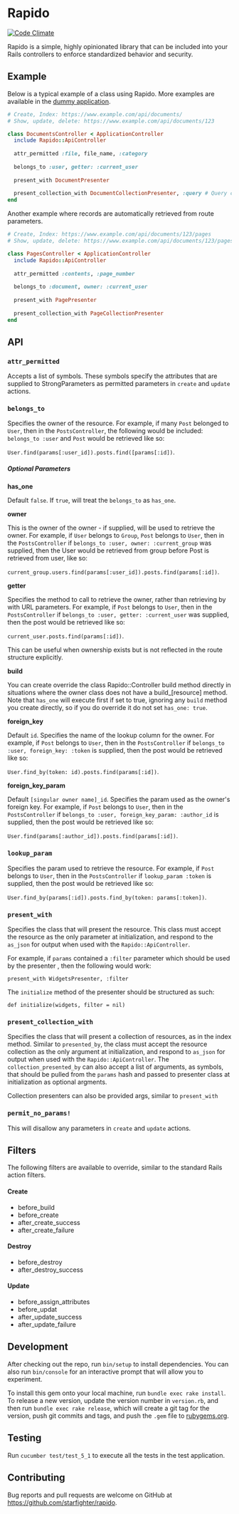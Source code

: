 # Rapido

[![Code Climate](https://codeclimate.com/github/starfighterheavy/rapido/badges/gpa.svg)](https://codeclimate.com/github/starfighterheavy/rapido)

Rapido is a simple, highly opinionated library that can be included into your Rails controllers to enforce standardized behavior and security.

## Example

Below is a typical example of a class using Rapido. More examples are available in the [dummy application](https://github.com/starfighterheavy/rapido/tree/master/test/dummy).

```ruby
# Create, Index: https://www.example.com/api/documents/
# Show, update, delete: https://www.example.com/api/documents/123

class DocumentsController < ApplicationController
  include Rapido::ApiController
  
  attr_permitted :file, file_name, :category
  
  belongs_to :user, getter: :current_user
  
  present_with DocumentPresenter
  
  present_collection_with DocumentCollectionPresenter, :query # Query could be a string supplied as a URL parameter to search documents by name.
end
```

Another example where records are automatically retrieved from route parameters.

```ruby
# Create, Index: https://www.example.com/api/documents/123/pages
# Show, update, delete: https://www.example.com/api/documents/123/pages/345

class PagesController < ApplicationController
  include Rapido::ApiController
  
  attr_permitted :contents, :page_number
  
  belongs_to :document, owner: :current_user
  
  present_with PagePresenter
  
  present_collection_with PageCollectionPresenter
end
```

## API

### `attr_permitted`

Accepts a list of symbols. These symbols specify the attributes that are supplied to StrongParameters as permitted parameters in `create` and `update` actions.

### `belongs_to`

Specifies the owner of the resource. For example, if many `Post` belonged to `User`, then in the `PostsController`, the following would be included: `belongs_to :user` and `Post` would be retrieved like so:

`User.find(params[:user_id]).posts.find([params[:id])`.

##### Optional Parameters

**has_one** 

Default `false`. If `true`, will treat the `belongs_to` as `has_one`.

**owner** 

This is the owner of the owner - if supplied, will be used to retrieve the owner. For example, if `User` belongs to `Group`, `Post` belongs to `User`, then in the `PostsController` if `belongs_to :user, owner: :current_group` was supplied, then the User would be retrieved from group before Post is retrieved from user, like so:

`current_group.users.find(params[:user_id]).posts.find(params[:id])`.

**getter**

Specifies the method to call to retrieve the owner, rather than retrieving by with URL parameters. For example, if `Post` belongs to `User`, then in the `PostsController` if `belongs_to :user, getter: :current_user` was supplied, then the post would be retrieved like so: 

`current_user.posts.find(params[:id])`. 

This can be useful when ownership exists but is not reflected in the route structure explicitly.

**build**

You can create override the class Rapido::Controller build method directly in situations where the owner class does not have a build_[resource] method. Note that `has_one` will execute first if set to true, ignoring any `build` method you create directly, so if you do override it do not set `has_one: true`.

**foreign_key**

Default `id`. Specifies the name of the lookup column for the owner. For example, if `Post` belongs to `User`, then in the `PostsController` if `belongs_to :user, foreign_key: :token` is supplied, then the post would be retrieved like so: 

`User.find_by(token: id).posts.find(params[:id])`.

**foreign_key_param**

Default `[singular owner name]_id`. Specifies the param used as the owner's foreign key. For example, if `Post` belongs to `User`, then in the `PostsController` if `belongs_to :user, foreign_key_param: :author_id` is supplied, then the post would be retrieved like so: 

`User.find(params[:author_id]).posts.find(params[:id])`.

### `lookup_param`

Specifies the param used to retrieve the resource. For example, if `Post` belongs to `User`, then in the `PostsController` if `lookup_param :token` is supplied, then the post would be retrieved like so: 

`User.find_by(params[:id]).posts.find_by(token: params[:token])`.

### `present_with`

Specifies the class that will present the resource. This class must accept the resource as the only parameter at initialization, and respond to the `as_json` for output when used with the `Rapido::ApiController`.

For example, if `params` contained a `:filter` parameter which should be used by the presenter , then the following would work:

`present_with WidgetsPresenter, :filter`

The `initialize` method of the presenter should be structured as such:

`def initialize(widgets, filter = nil)`

### `present_collection_with`

Specifies the class that will present a collection of resources, as in the index method. Similar to `presented_by`, the class must accept the resource collection as the only argument at initialization, and respond to `as_json` for output when used with the `Rapido::ApiController`. The `collection_presented_by` can also accept a list of arguments, as symbols, that should be pulled from the `params` hash and passed to presenter class at initialization as optional argments.

Collection presenters can also be provided args, similar to `present_with`

### `permit_no_params!`

This will disallow any parameters in `create` and `update` actions.

## Filters

The following filters are available to override, similar to the standard Rails action filters.

#### Create

* before_build
* before_create
* after_create_success
* after_create_failure

#### Destroy

* before_destroy
* after_destroy_success

#### Update

* before_assign_attributes
* before_updat
* after_update_success
* after_update_failure

## Development

After checking out the repo, run `bin/setup` to install dependencies. You can also run `bin/console` for an interactive prompt that will allow you to experiment.

To install this gem onto your local machine, run `bundle exec rake install`. To release a new version, update the version number in `version.rb`, and then run `bundle exec rake release`, which will create a git tag for the version, push git commits and tags, and push the `.gem` file to [rubygems.org](https://rubygems.org).

## Testing

Run `cucumber test/test_5_1` to execute all the tests in the test application.

## Contributing

Bug reports and pull requests are welcome on GitHub at https://github.com/starfighter/rapido.

